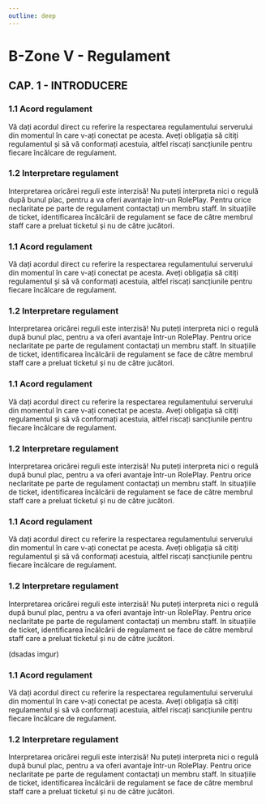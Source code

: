 ```yaml
---
outline: deep
---
```


# B-Zone V - Regulament

## CAP. 1 - INTRODUCERE

### 1.1 Acord regulament

Vă dați acordul direct cu referire la respectarea regulamentului serverului din momentul în care v-ați conectat pe acesta. Aveți obligația să citiți regulamentul și să vă conformați acestuia, altfel riscați sancțiunile pentru fiecare încălcare de regulament.

### 1.2 Interpretare regulament

Interpretarea oricărei reguli este interzisă! Nu puteți interpreta nici o regulă după bunul plac, pentru a va oferi avantaje într-un RolePlay. 
Pentru orice neclaritate pe parte de regulament contactați un membru staff. In situațiile de ticket, identificarea încălcării de regulament se face de către membrul staff care a preluat ticketul și nu de către jucători.

### 1.1 Acord regulament

Vă dați acordul direct cu referire la respectarea regulamentului serverului din momentul în care v-ați conectat pe acesta. Aveți obligația să citiți regulamentul și să vă conformați acestuia, altfel riscați sancțiunile pentru fiecare încălcare de regulament.

### 1.2 Interpretare regulament

Interpretarea oricărei reguli este interzisă! Nu puteți interpreta nici o regulă după bunul plac, pentru a va oferi avantaje într-un RolePlay. 
Pentru orice neclaritate pe parte de regulament contactați un membru staff. In situațiile de ticket, identificarea încălcării de regulament se face de către membrul staff care a preluat ticketul și nu de către jucători.


### 1.1 Acord regulament

Vă dați acordul direct cu referire la respectarea regulamentului serverului din momentul în care v-ați conectat pe acesta. Aveți obligația să citiți regulamentul și să vă conformați acestuia, altfel riscați sancțiunile pentru fiecare încălcare de regulament.

### 1.2 Interpretare regulament

Interpretarea oricărei reguli este interzisă! Nu puteți interpreta nici o regulă după bunul plac, pentru a va oferi avantaje într-un RolePlay. 
Pentru orice neclaritate pe parte de regulament contactați un membru staff. In situațiile de ticket, identificarea încălcării de regulament se face de către membrul staff care a preluat ticketul și nu de către jucători.


### 1.1 Acord regulament

Vă dați acordul direct cu referire la respectarea regulamentului serverului din momentul în care v-ați conectat pe acesta. Aveți obligația să citiți regulamentul și să vă conformați acestuia, altfel riscați sancțiunile pentru fiecare încălcare de regulament.

### 1.2 Interpretare regulament

Interpretarea oricărei reguli este interzisă! Nu puteți interpreta nici o regulă după bunul plac, pentru a va oferi avantaje într-un RolePlay. 
Pentru orice neclaritate pe parte de regulament contactați un membru staff. In situațiile de ticket, identificarea încălcării de regulament se face de către membrul staff care a preluat ticketul și nu de către jucători.

(dsadas imgur)

### 1.1 Acord regulament

Vă dați acordul direct cu referire la respectarea regulamentului serverului din momentul în care v-ați conectat pe acesta. Aveți obligația să citiți regulamentul și să vă conformați acestuia, altfel riscați sancțiunile pentru fiecare încălcare de regulament.

### 1.2 Interpretare regulament

Interpretarea oricărei reguli este interzisă! Nu puteți interpreta nici o regulă după bunul plac, pentru a va oferi avantaje într-un RolePlay. 
Pentru orice neclaritate pe parte de regulament contactați un membru staff. In situațiile de ticket, identificarea încălcării de regulament se face de către membrul staff care a preluat ticketul și nu de către jucători.


